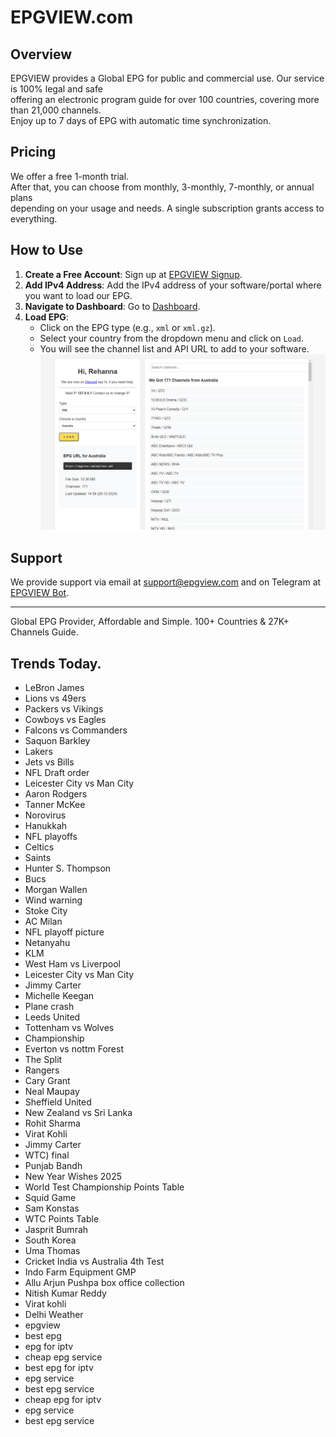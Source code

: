 # EPGVIEW.com



## Overview
EPGVIEW provides a Global EPG for public and commercial use. Our service is 100% legal and safe\
offering an electronic program guide for over 100 countries, covering more than 21,000 channels.\
Enjoy up to 7 days of EPG with automatic time synchronization.

## Pricing
We offer a free 1-month trial. \
After that, you can choose from monthly, 3-monthly, 7-monthly, or annual plans \
depending on your usage and needs. A single subscription grants access to everything.

## How to Use
1. **Create a Free Account**: Sign up at [EPGVIEW Signup](https://epgview.com/signup.php).
2. **Add IPv4 Address**: Add the IPv4 address of your software/portal where you want to load our EPG.
3. **Navigate to Dashboard**: Go to [Dashboard](https://epgview.com/dashboard.php).
4. **Load EPG**:
   - Click on the EPG type (e.g., `xml` or `xml.gz`).
   - Select your country from the dropdown menu and click on `Load`.
   - You will see the channel list and API URL to add to your software.
![EPGVIEW](img/dashboard.png)
## Support
We provide support via email at [support@epgview.com](mailto:support@epgview.com) and on Telegram at [EPGVIEW Bot](https://t.me/epgview_bot).

---

Global EPG Provider, Affordable and Simple. 100+ Countries & 27K+ Channels Guide.

## Trends Today.

- LeBron James
- Lions vs 49ers
- Packers vs Vikings
- Cowboys vs Eagles
- Falcons vs Commanders
- Saquon Barkley
- Lakers
- Jets vs Bills
- NFL Draft order
- Leicester City vs Man City
- Aaron Rodgers
- Tanner McKee
- Norovirus
- Hanukkah
- NFL playoffs
- Celtics
- Saints
- Hunter S. Thompson
- Bucs
- Morgan Wallen
- Wind warning
- Stoke City
- AC Milan
- NFL playoff picture
- Netanyahu
- KLM
- West Ham vs Liverpool
- Leicester City vs Man City
- Jimmy Carter
- Michelle Keegan
- Plane crash
- Leeds United
- Tottenham vs Wolves
- Championship
- Everton vs nottm Forest
- The Split
- Rangers
- Cary Grant
- Neal Maupay
- Sheffield United
- New Zealand vs Sri Lanka
- Rohit Sharma
- Virat Kohli
- Jimmy Carter
- WTC) final
- Punjab Bandh
- New Year Wishes 2025
- World Test Championship Points Table
- Squid Game
- Sam Konstas
- WTC Points Table
- Jasprit Bumrah
- South Korea
- Uma Thomas
- Cricket India vs Australia 4th Test
- Indo Farm Equipment GMP
- Allu Arjun Pushpa box office collection
- Nitish Kumar Reddy
- Virat kohli
- Delhi Weather
- epgview
- best epg
- epg for iptv
- cheap epg service
- best epg for iptv
- epg service
- best epg service
- cheap epg for iptv
- epg service
- best epg service
